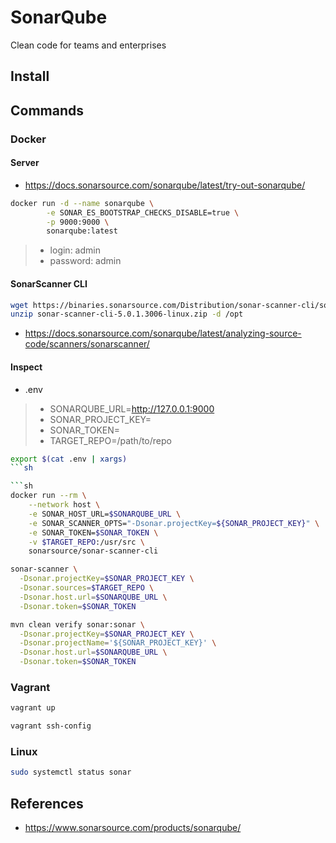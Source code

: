 # SonarQube

Clean code for teams and enterprises

## Install

## Commands

### Docker

#### Server

- https://docs.sonarsource.com/sonarqube/latest/try-out-sonarqube/

```sh
docker run -d --name sonarqube \
        -e SONAR_ES_BOOTSTRAP_CHECKS_DISABLE=true \
        -p 9000:9000 \
        sonarqube:latest
```
> - login: admin
> - password: admin

#### SonarScanner CLI

```sh
wget https://binaries.sonarsource.com/Distribution/sonar-scanner-cli/sonar-scanner-cli-5.0.1.3006-linux.zip
unzip sonar-scanner-cli-5.0.1.3006-linux.zip -d /opt
```

- https://docs.sonarsource.com/sonarqube/latest/analyzing-source-code/scanners/sonarscanner/

#### Inspect

- .env
> - SONARQUBE_URL=http://127.0.0.1:9000
> - SONAR_PROJECT_KEY=
> - SONAR_TOKEN=
> - TARGET_REPO=/path/to/repo


```sh
export $(cat .env | xargs)
```sh

```sh
docker run --rm \
    --network host \
    -e SONAR_HOST_URL=$SONARQUBE_URL \
    -e SONAR_SCANNER_OPTS="-Dsonar.projectKey=${SONAR_PROJECT_KEY}" \
    -e SONAR_TOKEN=$SONAR_TOKEN \
    -v $TARGET_REPO:/usr/src \
    sonarsource/sonar-scanner-cli
```    

```sh
sonar-scanner \
  -Dsonar.projectKey=$SONAR_PROJECT_KEY \
  -Dsonar.sources=$TARGET_REPO \
  -Dsonar.host.url=$SONARQUBE_URL \
  -Dsonar.token=$SONAR_TOKEN
```

```sh
mvn clean verify sonar:sonar \
  -Dsonar.projectKey=$SONAR_PROJECT_KEY \
  -Dsonar.projectName='${SONAR_PROJECT_KEY}' \
  -Dsonar.host.url=$SONARQUBE_URL \
  -Dsonar.token=$SONAR_TOKEN
```

### Vagrant

```sh
vagrant up
```

```sh
vagrant ssh-config
```

### Linux

```sh
sudo systemctl status sonar
```

## References 

- https://www.sonarsource.com/products/sonarqube/